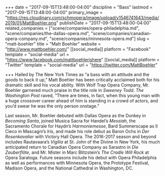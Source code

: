 +++
date = "2017-09-15T13:48:00-04:00"
discipline = "Bass"
lastmod = "2017-09-15T13:48:00-04:00"
primary_image = "https://res.cloudinary.com/schmopera/image/upload/v1546741643/media/2019/01/MattBoehler.png"
publishDate = "2017-09-15T13:48:00-04:00"
related_companies = ["scene/companies/opera-philadelphia.md", "scene/companies/the-dallas-opera.md", "scene/companies/canadian-opera-company.md", "scene/companies/minnesota-opera.md"]
slug = "matt-boehler"
title = "Matt Boehler"
website = "http://www.mattboehler.com/"
[[social_media]]
platform = "Facebook"
template = "social-media"
url = "https://www.facebook.com/mattboehlerishere"
[[social_media]]
platform = "Twitter"
template = "social-media"
url = "https://twitter.com/MattBoehler"

+++
Hailed by The New York Times as “a bass with an attitude and the goods to back it up,” Matt Boehler has been critically acclaimed both for his dramatic skill and his vocal ability. With Wolf Trap Opera Company, Mr. Boehler garnered much praise in the title role in *Sweeney Todd*.
*The Washington Post* raved, “There are times, in fact, when this young man with a huge crossover career ahead of him is standing in a crowd of actors, and you’d swear he was the only person onstage.”
 
Last season, Mr. Boehler debuted with Dallas Opera as the Donkey in *Becoming Santa*, joined Musica Sacra for Handel’s *Messiah*, the Sacramento Chorale for Haydn’s *Harmoniemesse*, Bard Summerscape as Il Cieco in Mascagni’s *Iris*, and made his role debut as Baron Ochs in *Der Rosenkavalier* with Victory Hall Opera. The 2016-2017 season and beyond includes Rautavaara’s *Vigilia* at St. John of the Divine in New York, his much anticipated return to Canadian Opera Company as Sarastro in *Die Zauberflöte*, and Mr. Mister in Marc Blitzstein’s *The Cradle Will Rock* at Opera Saratoga. Future seasons include his debut with Opera Philadelphia as well as performances with Minnesota Opera, the Prototype Festival, Madison Opera, and the National Cathedral in Washington, DC.